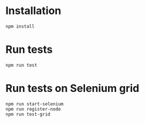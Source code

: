 # Installation
```
npm install
```

# Run tests
```
npm run test
```

# Run tests on Selenium grid
```
npm run start-selenium
npm run register-node
npm run test-grid
```